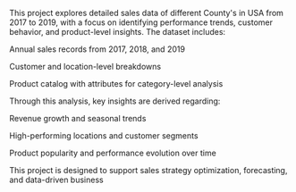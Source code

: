 This project explores detailed sales data of different County's in USA from 2017 to 2019, with a focus on identifying performance trends, customer behavior, and product-level insights. The dataset includes:

Annual sales records from 2017, 2018, and 2019

Customer and location-level breakdowns

Product catalog with attributes for category-level analysis

Through this analysis, key insights are derived regarding:

Revenue growth and seasonal trends

High-performing locations and customer segments

Product popularity and performance evolution over time

This project is designed to support sales strategy optimization, forecasting, and data-driven business
